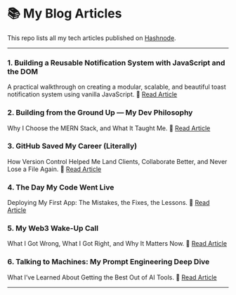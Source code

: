 # 📚 My Blog Articles

This repo lists all my tech articles published on [Hashnode](https://tobechiduru.hashnode.dev).

---

### 1. Building a Reusable Notification System with JavaScript and the DOM
A practical walkthrough on creating a modular, scalable, and beautiful toast notification system using vanilla JavaScript. 
🔗 [Read Article](ttps://tobechiduru.hashnode.dev/building-a-reusable-notification-system-with-javascript-and-the-dom)

### 2. Building from the Ground Up — My Dev Philosophy  
Why I Choose the MERN Stack, and What It Taught Me. 
🔗 [Read Article](https://tobechiduru.hashnode.dev/building-from-the-ground-up-my-dev-philosophy)

### 3. GitHub Saved My Career (Literally) 
How Version Control Helped Me Land Clients, Collaborate Better, and Never Lose a File Again. 
🔗 [Read Article](https://tobechiduru.hashnode.dev/github-saved-my-career-literally)

### 4. The Day My Code Went Live  
Deploying My First App: The Mistakes, the Fixes, the Lessons. 
🔗 [Read Article](https://tobechiduru.hashnode.dev/the-day-my-code-went-live)

### 5. My Web3 Wake-Up Call  
What I Got Wrong, What I Got Right, and Why It Matters Now.
🔗 [Read Article](https://tobechiduru.hashnode.dev/my-web3-wake-up-call)

### 6. Talking to Machines: My Prompt Engineering Deep Dive   
What I’ve Learned About Getting the Best Out of AI Tools.
🔗 [Read Article](https://tobechiduru.hashnode.dev/talking-to-machines-my-prompt-engineering-deep-dive)

---
